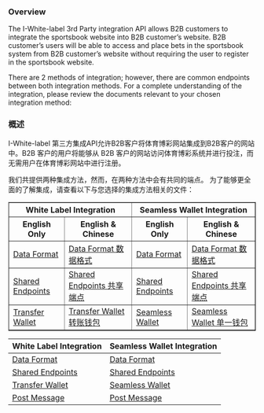 ### Overview

The I-White-label 3rd Party integration API allows B2B customers to integrate the sportsbook website into B2B customer’s website. B2B customer’s users will be able to access and place bets in the sportsbook system from B2B customer’s website without requiring the user to register in the sportsbook website.

There are 2 methods of integration; however, there are common endpoints between both integration methods. For a complete understanding of the integration, please review the documents relevant to your chosen integration method:

### 概述

I-White-label 第三方集成API允许B2B客户将体育博彩网站集成到B2B客户的网站中。B2B 客户的用户将能够从 B2B 客户的网站访问体育博彩系统并进行投注，而无需用户在体育博彩网站中进行注册。

我们共提供两种集成方法，然而，在两种方法中会有共同的端点。
为了能够更全面的了解集成，请查看以下与您选择的集成方法相关的文件：

<table border="1" cellspacing="0" cellpadding="8">
  <thead>
    <tr>
      <th colspan="2">White Label Integration</th>
      <th colspan="2">Seamless Wallet Integration</th>
    </tr>
    <tr>
      <th>English Only</th>
      <th>English &amp; Chinese</th>
      <th>English Only</th>
      <th>English &amp; Chinese</th>
    </tr>
  </thead>
  <tbody>
    <tr>
      <td><a href="#">Data Format</a></td>
      <td><a href="#">Data Format 数据格式</a></td>
      <td><a href="#">Data Format</a></td>
      <td><a href="#">Data Format 数据格式</a></td>
    </tr>
    <tr>
      <td><a href="#">Shared Endpoints</a></td>
      <td><a href="#">Shared Endpoints 共享端点</a></td>
      <td><a href="#">Shared Endpoints</a></td>
      <td><a href="#">Shared Endpoints 共享端点</a></td>
    </tr>
    <tr>
      <td><a href="#">Transfer Wallet</a></td>
      <td><a href="#">Transfer Wallet 转账钱包</a></td>
      <td><a href="#">Seamless Wallet</a></td>
      <td><a href="#">Seamless Wallet 单一钱包</a></td>
    </tr>
  </tbody>
</table>



| White Label Integration | Seamless Wallet Integration |
| --- | --- |
| [Data Format](/docs/data-format.md) | [Data Format](/docs/data-format.md) |
| [Shared Endpoints](/docs/shared.md) | [Shared Endpoints](/docs/shared.md) |
| [Transfer Wallet](/docs/transfer.md) | [Seamless Wallet](/docs/seamless.md) |
| [Post Message](/docs/post-message.md) | [Post Message](/docs/post-message.md) |
